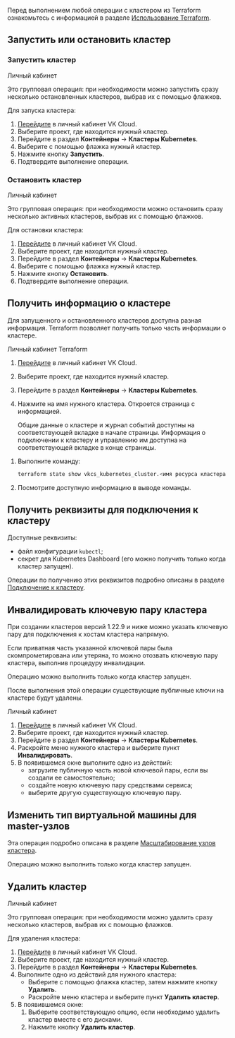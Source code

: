 <warn>

Перед выполнением любой операции с кластером из Terraform ознакомьтесь с информацией в разделе [Использование Terraform](../helpers/terraform-howto#osobennosti_ispolzovaniya_terraform_dlya_upravleniya_servisom_konteynerov).

</warn>

## Запустить или остановить кластер

### Запустить кластер

<tabs>
<tablist>
<tab>Личный кабинет</tab>
</tablist>
<tabpanel>

Это групповая операция: при необходимости можно запустить сразу несколько остановленных кластеров, выбрав их с помощью флажков.

Для запуска кластера:

1. [Перейдите](https://mcs.mail.ru/app/) в личный кабинет VK Cloud.
1. Выберите проект, где находится нужный кластер.
1. Перейдите в раздел **Контейнеры** → **Кластеры Kubernetes**.
1. Выберите с помощью флажка нужный кластер.
1. Нажмите кнопку **Запустить**.
1. Подтвердите выполнение операции.

</tabpanel>
</tabs>

### Остановить кластер

<tabs>
<tablist>
<tab>Личный кабинет</tab>
</tablist>
<tabpanel>

Это групповая операция: при необходимости можно остановить сразу несколько активных кластеров, выбрав их с помощью флажков.

Для остановки кластера:

1. [Перейдите](https://mcs.mail.ru/app/) в личный кабинет VK Cloud.
1. Выберите проект, где находится нужный кластер.
1. Перейдите в раздел **Контейнеры** → **Кластеры Kubernetes**.
1. Выберите с помощью флажка нужный кластер.
1. Нажмите кнопку **Остановить**.
1. Подтвердите выполнение операции.

</tabpanel>
</tabs>

## Получить информацию о кластере

Для запущенного и остановленного кластеров доступна разная информация. Terraform позволяет получить только часть информации о кластере.

<tabs>
<tablist>
<tab>Личный кабинет</tab>
<tab>Terraform</tab>
</tablist>
<tabpanel>

1. [Перейдите](https://mcs.mail.ru/app/) в личный кабинет VK Cloud.
1. Выберите проект, где находится нужный кластер.
1. Перейдите в раздел **Контейнеры** → **Кластеры Kubernetes**.
1. Нажмите на имя нужного кластера. Откроется страница с информацией.

   Общие данные о кластере и журнал событий доступны на соответствующей вкладке в начале страницы. Информация о подключении к кластеру и управлению им доступна на соответствующей вкладке в конце страницы.

</tabpanel>
<tabpanel>

1. Выполните команду:

   ```bash
   terraform state show vkcs_kubernetes_cluster.<имя ресурса кластера в файле конфигурации Terraform>
   ```

1. Посмотрите доступную информацию в выводе команды.

</tabpanel>
</tabs>

## Получить реквизиты для подключения к кластеру

Доступные реквизиты:

- файл конфигурации `kubectl`;
- секрет для Kubernetes Dashboard (его можно получить только когда кластер запущен).

Операции по получению этих реквизитов подробно описаны в разделе [Подключение к кластеру](../../connect/).

## Инвалидировать ключевую пару кластера

При создании кластеров версий 1.22.9 и ниже можно указать ключевую пару для подключения к хостам кластера напрямую.

Если приватная часть указанной ключевой пары была скомпрометирована или утеряна, то можно отозвать ключевую пару кластера, выполнив процедуру инвалидации.

Операцию можно выполнить только когда кластер запущен.

<warn>

После выполнения этой операции существующие публичные ключи на кластере будут удалены.

</warn>

<tabs>
<tablist>
<tab>Личный кабинет</tab>
</tablist>
<tabpanel>

1. [Перейдите](https://mcs.mail.ru/app/) в личный кабинет VK Cloud.
1. Выберите проект, где находится нужный кластер.
1. Перейдите в раздел **Контейнеры** → **Кластеры Kubernetes**.
1. Раскройте меню нужного кластера и выберите пункт **Инвалидировать**.
1. В появившемся окне выполните одно из действий:
   - загрузите публичную часть новой ключевой пары, если вы создали ее самостоятельно;
   - создайте новую ключевую пару средствами сервиса;
   - выберите другую существующую ключевую пару.

</tabpanel>
</tabs>

## Изменить тип виртуальной машины для master-узлов

Эта операция подробно описана в разделе [Масштабирование узлов кластера](../scale/).

Операцию можно выполнить только когда кластер запущен.

## Удалить кластер

<tabs>
<tablist>
<tab>Личный кабинет</tab>
</tablist>
<tabpanel>

Это групповая операция: при необходимости можно удалить сразу несколько кластеров, выбрав их с помощью флажков.

Для удаления кластера:

1. [Перейдите](https://mcs.mail.ru/app/) в личный кабинет VK Cloud.
1. Выберите проект, где находится нужный кластер.
1. Перейдите в раздел **Контейнеры** → **Кластеры Kubernetes**.
1. Выполните одно из действий для нужного кластера:
   - Выберите с помощью флажка кластер, затем нажмите кнопку **Удалить**.
   - Раскройте меню кластера и выберите пункт **Удалить кластер**.
1. В появившемся окне:
   1. Выберите соответствующую опцию, если необходимо удалить кластер вместе с его дисками.
   1. Нажмите кнопку **Удалить кластер**.

</tabpanel>
</tabs>
